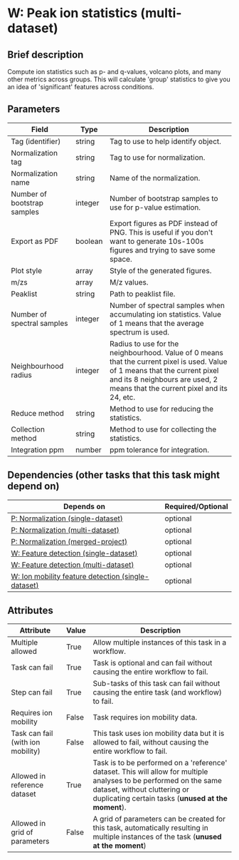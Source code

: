 # W: Peak ion statistics (multi-dataset)

## Brief description
Compute ion statistics such as p- and q-values, volcano plots, and many other metrics across groups. This will calculate 'group' statistics to give you an idea of 'significant' features across conditions.

## Parameters
| Field                       | Type    | Description                                                                                                                                                                                                  |
|-----------------------------|---------|--------------------------------------------------------------------------------------------------------------------------------------------------------------------------------------------------------------|
| Tag (identifier)            | string  | Tag to use to help identify object.                                                                                                                                                                          |
| Normalization tag           | string  | Tag to use for normalization.                                                                                                                                                                                |
| Normalization name          | string  | Name of the normalization.                                                                                                                                                                                   |
| Number of bootstrap samples | integer | Number of bootstrap samples to use for p-value estimation.                                                                                                                                                   |
| Export as PDF               | boolean | Export figures as PDF instead of PNG. This is useful if you don't want to generate 10s-100s figures and trying to save some space.                                                                           |
| Plot style                  | array   | Style of the generated figures.                                                                                                                                                                              |
| m/zs                        | array   | M/z values.                                                                                                                                                                                                  |
| Peaklist                    | string  | Path to peaklist file.                                                                                                                                                                                       |
| Number of spectral samples  | integer | Number of spectral samples when accumulating ion statistics. Value of 1 means that the average spectrum is used.                                                                                             |
| Neighbourhood radius        | integer | Radius to use for the neighbourhood. Value of 0 means that the current pixel is used. Value of 1 means that the current pixel and its 8 neighbours are used, 2 means that the current pixel and its 24, etc. |
| Reduce method               | string  | Method to use for reducing the statistics.                                                                                                                                                                   |
| Collection method           | string  | Method to use for collecting the statistics.                                                                                                                                                                 |
| Integration ppm             | number  | ppm tolerance for integration.                                                                                                                                                                               |



## Dependencies (other tasks that this task might depend on)
| Depends on                                                                   | Required/Optional   |
|------------------------------------------------------------------------------|---------------------|
| [P: Normalization (single-dataset)](pre_normalization_single.md)             | optional            |
| [P: Normalization (multi-dataset)](pre_normalization_multi.md)               | optional            |
| [P: Normalization (merged-project)](pre_normalization_project.md)            | optional            |
| [W: Feature detection (single-dataset)](wf_mz_detect_single.md)              | optional            |
| [W: Feature detection (multi-dataset)](wf_mz_detect_multi.md)                | optional            |
| [W: Ion mobility feature detection (single-dataset)](wf_im_detect_single.md) | optional            |



## Attributes
| Attribute                         | Value   | Description                                                                                                                                                                                              |
|-----------------------------------|---------|----------------------------------------------------------------------------------------------------------------------------------------------------------------------------------------------------------|
| Multiple allowed                  | True    | Allow multiple instances of this task in a workflow.                                                                                                                                                     |
| Task can fail                     | True    | Task is optional and can fail without causing the entire workflow to fail.                                                                                                                               |
| Step can fail                     | True    | Sub-tasks of this task can fail without causing the entire task (and workflow) to fail.                                                                                                                  |
| Requires ion mobility             | False   | Task requires ion mobility data.                                                                                                                                                                         |
| Task can fail (with ion mobility) | False   | This task uses ion mobility data but it is allowed to fail, without causing the entire workflow to fail.                                                                                                 |
| Allowed in reference dataset      | True    | Task is to be performed on a 'reference' dataset. This will allow for multiple analyses to be performed on the same dataset, without cluttering or duplicating certain tasks (**unused at the moment**). |
| Allowed in grid of parameters     | False   | A grid of parameters can be created for this task, automatically resulting in multiple instances of the task (**unused at the moment**)                                                                  |